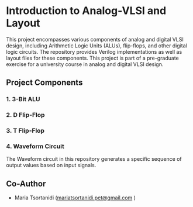 # Introduction to Analog-VLSI and Layout

This project encompasses various components of analog and digital VLSI design, including Arithmetic Logic Units (ALUs), flip-flops, and other digital logic circuits. The repository provides Verilog implementations as well as layout files for these components. This project is part of a pre-graduate exercise for a university course in analog and digital VLSI design. 

## Project Components

### 1. 3-Bit ALU

### 2. D Flip-Flop


### 3. T Flip-Flop


### 4. Waveform Circuit

The Waveform circuit in this repository generates a specific sequence of output values based on input signals. 

## Co-Author

- Maria  Tsortanidi (mariatsortanidi.pet@gmail.com )

